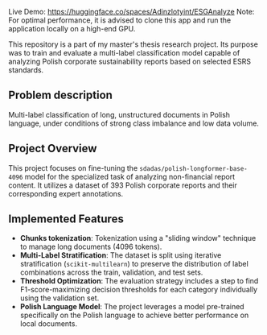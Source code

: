 Live Demo: https://huggingface.co/spaces/Adinzlotyint/ESGAnalyze
Note: For optimal performance, it is advised to clone this app and run the application locally on a high-end GPU.

This repository is a part of my master's thesis research project. Its purpose was to train and evaluate a multi-label classification model capable of analyzing Polish corporate sustainability reports based on selected ESRS standards.

## Problem description
Multi-label classification of long, unstructured documents in Polish language, under conditions of strong class imbalance and low data volume.

## Project Overview

This project focuses on fine-tuning the `sdadas/polish-longformer-base-4096` model for the specialized task of analyzing non-financial report content. It utilizes a dataset of 393 Polish corporate reports and their corresponding expert annotations.

## Implemented Features

- **Chunks tokenization**: Tokenization using a "sliding window" technique to manage long documents (4096 tokens).
- **Multi-Label Stratification**: The dataset is split using iterative stratification (`scikit-multilearn`) to preserve the distribution of label combinations across the train, validation, and test sets.
- **Threshold Optimization**: The evaluation strategy includes a step to find F1-score-maximizing decision thresholds for each category individually using the validation set.
- **Polish Language Model**: The project leverages a model pre-trained specifically on the Polish language to achieve better performance on local documents.